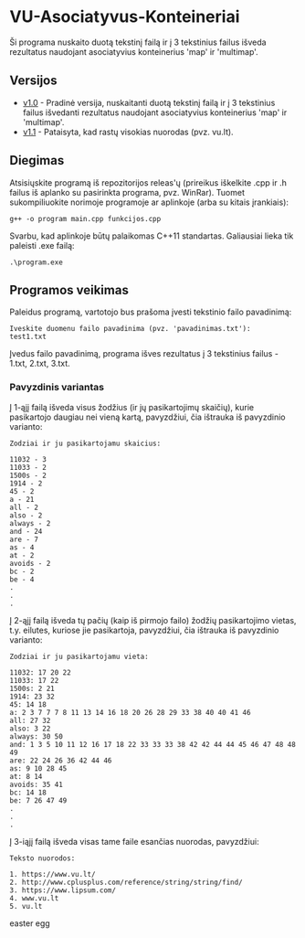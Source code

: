 # VU-Asociatyvus-Konteineriai
Ši programa nuskaito duotą tekstinį failą ir į 3 tekstinius failus išveda rezultatus naudojant asociatyvius konteinerius 'map' ir 'multimap'.

## Versijos

* [v1.0](https://github.com/MantasM2001/VU-Asociatyvus-Konteineriai/releases/tag/v1.0) - Pradinė versija, nuskaitanti duotą tekstinį failą ir į 3 tekstinius failus išvedanti rezultatus naudojant asociatyvius konteinerius 'map' ir 'multimap'.
* [v1.1](https://github.com/MantasM2001/VU-Asociatyvus-Konteineriai/releases/tag/v1.1) - Pataisyta, kad rastų visokias nuorodas (pvz. vu.lt).

## Diegimas

Atsisiųskite programą iš repozitorijos releas'ų (prireikus iškelkite .cpp ir .h failus iš aplanko su pasirinkta programa, pvz. WinRar). Tuomet sukompiliuokite norimoje programoje ar aplinkoje (arba su kitais įrankiais):
```shell
g++ -o program main.cpp funkcijos.cpp
```
Svarbu, kad aplinkoje būtų palaikomas C++11 standartas. Galiausiai lieka tik paleisti .exe failą:
```shell
.\program.exe
```

## Programos veikimas

Paleidus programą, vartotojo bus prašoma įvesti tekstinio failo pavadinimą:
```shell
Iveskite duomenu failo pavadinima (pvz. 'pavadinimas.txt'): 
test1.txt
```
Įvedus failo pavadinimą, programa išves rezultatus į 3 tekstinius failus - 1.txt, 2.txt, 3.txt.

### Pavyzdinis variantas

Į 1-ąjį failą išveda visus žodžius (ir jų pasikartojimų skaičių), kurie pasikartojo daugiau nei vieną kartą, pavyzdžiui, čia ištrauka iš pavyzdinio varianto:
```shell
Zodziai ir ju pasikartojamu skaicius:

11032 - 3
11033 - 2
1500s - 2
1914 - 2
45 - 2
a - 21
all - 2
also - 2
always - 2
and - 24
are - 7
as - 4
at - 2
avoids - 2
bc - 2
be - 4
.
.
.
```

Į 2-ąjį failą išveda tų pačių (kaip iš pirmojo failo) žodžių pasikartojimo vietas, t.y. eilutes, kuriose jie pasikartoja, pavyzdžiui, čia ištrauka iš pavyzdinio varianto:
```shell
Zodziai ir ju pasikartojamu vieta:

11032: 17 20 22 
11033: 17 22 
1500s: 2 21 
1914: 23 32 
45: 14 18 
a: 2 3 7 7 7 8 11 13 14 16 18 20 26 28 29 33 38 40 40 41 46 
all: 27 32 
also: 3 22 
always: 30 50 
and: 1 3 5 10 11 12 16 17 18 22 33 33 33 38 42 42 44 44 45 46 47 48 48 49 
are: 22 24 26 36 42 44 46 
as: 9 10 28 45 
at: 8 14 
avoids: 35 41 
bc: 14 18 
be: 7 26 47 49 
.
.
.
```

Į 3-iąjį failą išveda visas tame faile esančias nuorodas, pavyzdžiui:
```shell
Teksto nuorodos:

1. https://www.vu.lt/
2. http://www.cplusplus.com/reference/string/string/find/
3. https://www.lipsum.com/
4. www.vu.lt
5. vu.lt
```

easter egg
